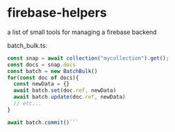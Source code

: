 # firebase-helpers
a list of small tools for managing a firebase backend

batch_bulk.ts:

```javascript
const snap = await collection("mycollection").get();
const docs = snap.docs
const batch = new BatchBulk()
for(const doc of docs){
  const newData = {}
  await batch.set(doc.ref, newData)
  await batch.update(doc.ref, newData)
  // etc...
}

await batch.commit()```
